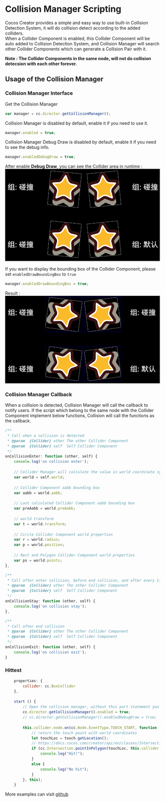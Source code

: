 # Collision Manager Scripting

Cocos Creator provides a simple and easy way to use built-in Collision Detection System, it will do collision detect according to the added colliders.   
When a Collider Component is enabled, this Collider Component will be auto added to Collision Detection System, and Collision Manager will search other Collider Components which can generate a Collision Pair with it.   

**Note : The Collider Components in the same node, will not do collision detecsion with each other forever.**   

## Usage of the Collision Manager

### Collision Manager Interface

Get the Collision Manager
```javascript
var manager = cc.director.getCollisionManager();
```


Collision Manager is disabled by default, enable it if you need to use it.
```javascript
manager.enabled = true;
```


Collision Manager Debug Draw is disabled by default, enable it if you need to see the debug info.
```javascript
manager.enabledDebugDraw = true;
```
After enable **Debug Draw**, you can see the Collider area in runtime :    
<a href="collision-manager/draw-debug.png"><img src="collision-manager/draw-debug.png"></a>


If you want to display the bounding box of the Collider Component, please set `enabledDrawBoundingBox` to `true`
```javascript
manager.enabledDrawBoundingBox = true;
```
Result :   
<a href="collision-manager/draw-bounding-box.png"><img src="collision-manager/draw-bounding-box.png"></a>


### Collision Manager Callback

When a collision is detected, Collision Manager will call the callback to notify users. If the script which belong to the same node with the Collider Component implement below functions, Collision will call the functions as the callback.   

```javascript
/**
 * Call when a collision is detected
 * @param  {Collider} other The other Collider Component
 * @param  {Collider} self  Self Collider Component
 */
onCollisionEnter: function (other, self) {
    console.log('on collision enter');

    // Collider Manager will calculate the value in world coordinate system, and put them into the world property
    var world = self.world;

    // Collider Component aabb bounding box
    var aabb = world.aabb;

    // Last calculated Collider Component aabb bounding box
    var preAabb = world.preAabb;

    // world transform
    var t = world.transform;

    // Circle Collider Component world properties
    var r = world.radius;
    var p = world.position;

    // Rect and Polygon Collider Component world properties
    var ps = world.points;
},
```

```javascript
/**
 * Call after enter collision, before end collision, and after every time calculate the collision result.
 * @param  {Collider} other The other Collider Component
 * @param  {Collider} self  Self Collider Component
 */
onCollisionStay: function (other, self) {
    console.log('on collision stay');
},
```
   
```javascript
/**
 * Call after end collision
 * @param  {Collider} other The other Collider Component
 * @param  {Collider} self  Self Collider Component
 */
onCollisionExit: function (other, self) {
    console.log('on collision exit');
}
```


### Hittest

```javascript
    properties: {
        collider: cc.BoxCollider
    },

    start () {
        // Open the collision manager, without this part statement you will not detect any collision.
        cc.director.getCollisionManager().enabled = true;
        // cc.director.getCollisionManager().enabledDebugDraw = true;

        this.collider.node.on(cc.Node.EventType.TOUCH_START, function (touch, event) {
            // return the touch point with world coordinates
            let touchLoc = touch.getLocation();
            // https://docs.cocos.com/creator/api/en/classes/Intersection.html Intersection
            if (cc.Intersection.pointInPolygon(touchLoc, this.collider.world.points)) {
                console.log("Hit!");
            }
            else {
                console.log("No hit");
            }
        }, this);
    }
```



More examples can visit [github](https://github.com/cocos-creator/example-cases/tree/master/assets/cases/collider) 

